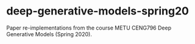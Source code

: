 # deep-generative-models-spring20
Paper re-implementations from the course METU CENG796 Deep Generative Models (Spring 2020).
